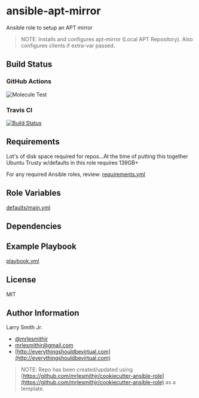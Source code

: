 # ansible-apt-mirror

Ansible role to setup an APT mirror

> NOTE: Installs and configures apt-mirror (Local APT Repository).
> Also configures clients if extra-var passed.

## Build Status

### GitHub Actions

![Molecule Test](https://github.com/mrlesmithjr/ansible-apt-mirror/workflows/Molecule%20Test/badge.svg)

### Travis CI

[![Build Status](https://travis-ci.org/mrlesmithjr/ansible-apt-mirror.svg?branch=master)](https://travis-ci.org/mrlesmithjr/ansible-apt-mirror)

## Requirements

Lot's of disk space required for repos...At the time of putting this together Ubuntu Trusty w/defaults in this role requires 139GB+

For any required Ansible roles, review:
[requirements.yml](requirements.yml)

## Role Variables

[defaults/main.yml](defaults/main.yml)

## Dependencies

## Example Playbook

[playbook.yml](playbook.yml)

## License

MIT

## Author Information

Larry Smith Jr.

- [@mrlesmithjr](https://twitter.com/mrlesmithjr)
- [mrlesmithjr@gmail.com](mailto:mrlesmithjr@gmail.com)
- [http://everythingshouldbevirtual.com](http://everythingshouldbevirtual.com)

> NOTE: Repo has been created/updated using [https://github.com/mrlesmithjr/cookiecutter-ansible-role](https://github.com/mrlesmithjr/cookiecutter-ansible-role) as a template.
